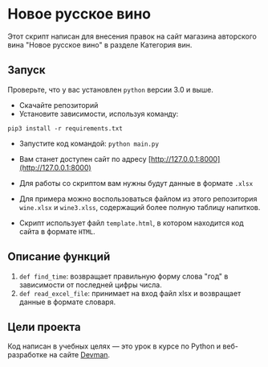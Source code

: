 # Новое русское вино

Этот скрипт написан для внесения правок на сайт магазина авторского вина "Новое русское вино" в разделе Категория вин.

## Запуск
Проверьте, что у вас установлен ```python``` версии 3.0 и выше.
- Скачайте репозиторий
- Установите зависимости, используя команду:

```
pip3 install -r requirements.txt
``` 
- Запустите код командой:
```python main.py```

- Вам станет доступен сайт по адресу [http://127.0.0.1:8000](http://127.0.0.1:8000)

- Для работы со скриптом вам нужны будут данные в формате ```.xlsx```

- Для примера можно воспользоваться файлом из этого репозитория ```wine.xlsx``` и ```wine3.xlss```, содержащий более полную таблицу напитков.

- Скрипт использует файл `template.html`, в котором находится код сайта в формате `HTML`. 

## Описание функций
1. ```def find_time```:  возвращает правильную форму слова "год" в зависимости от последней цифры числа.
2. ```def read_excel_file```:  принимает на вход файл xlsx и возвращает данные в формате словаря.

## Цели проекта

Код написан в учебных целях — это урок в курсе по Python и веб-разработке на сайте [Devman](https://dvmn.org).
